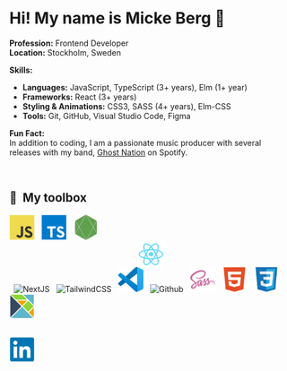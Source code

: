 # Hi! My name is Micke Berg 👾
  
**Profession:** Frontend Developer  
**Location:** Stockholm, Sweden  

**Skills:**
- **Languages:** JavaScript, TypeScript (3+ years), Elm (1+ year)
- **Frameworks:** React (3+ years)
- **Styling & Animations:** CSS3, SASS (4+ years), Elm-CSS
- **Tools:** Git, GitHub, Visual Studio Code, Figma

**Fun Fact:**  
In addition to coding, I am a passionate music producer with several releases with my band, [Ghost Nation](https://open.spotify.com/artist/6Do08w6oBPO6wcOCwLT0gD?si=PaRKJSqNSOapcoTL1QaJbw) on Spotify.

 &nbsp; 
 &nbsp;
 
## 🧰 &nbsp;My toolbox
<img src="https://raw.githubusercontent.com/devicons/devicon/1119b9f84c0290e0f0b38982099a2bd027a48bf1/icons/javascript/javascript-original.svg" alt="JavaScript" title="JavaScript" width="45" height="45"/> &nbsp;
<img src="https://raw.githubusercontent.com/devicons/devicon/1119b9f84c0290e0f0b38982099a2bd027a48bf1/icons/typescript/typescript-original.svg" alt="TypeScript" title="TypeScript" width="45" height="45"/> &nbsp;
<img src="https://raw.githubusercontent.com/devicons/devicon/1119b9f84c0290e0f0b38982099a2bd027a48bf1/icons/nodejs/nodejs-plain.svg" alt="NodeJS" title="NodeJS" width="45" height="45"/> &nbsp; 
<img src="https://raw.githubusercontent.com/devicons/devicon/1119b9f84c0290e0f0b38982099a2bd027a48bf1/icons/react/react-original.svg" alt="ReactJS" title="ReactJS" width="45" height="45" style="margin:0 auto; display:block;"/> &nbsp;
<img src="https://github.com/CyrisXD/CyrisXD/raw/master/assets/NextJS.png" alt="NextJS" title="NextJS" width="45" height="45"/> &nbsp; 
<img src="https://github.com/CyrisXD/CyrisXD/raw/master/assets/TailwindCSS.png" alt="TailwindCSS" title="TailwindCSS" width="45" height="45"/> &nbsp;
<img src="https://raw.githubusercontent.com/devicons/devicon/1119b9f84c0290e0f0b38982099a2bd027a48bf1/icons/vscode/vscode-original.svg" alt="VSCode" title="VSCode" width="45" height="45"/> &nbsp;
<img src="https://github.com/CyrisXD/CyrisXD/raw/master/assets/Github.png" alt="Github" title="Github" width="45" height="45"/> &nbsp;
<img src="https://raw.githubusercontent.com/devicons/devicon/1119b9f84c0290e0f0b38982099a2bd027a48bf1/icons/sass/sass-original.svg" alt="SASS" title="SASS" width="45" height="45"/> &nbsp;
<img src="https://raw.githubusercontent.com/devicons/devicon/1119b9f84c0290e0f0b38982099a2bd027a48bf1/icons/html5/html5-plain.svg" alt="HTML5" title="HTML5" width="45" height="45"/> &nbsp;
<img src="https://raw.githubusercontent.com/devicons/devicon/1119b9f84c0290e0f0b38982099a2bd027a48bf1/icons/css3/css3-original.svg" alt="CSS3" title="CSS3" width="45" height="45"/> &nbsp;
<img src="https://raw.githubusercontent.com/devicons/devicon/1119b9f84c0290e0f0b38982099a2bd027a48bf1/icons/elm/elm-original.svg" alt="ELM" title="ELM" width="45" height="45"/> &nbsp;

## 
<a href="https://www.linkedin.com/in/mickeberg/"><img src="https://raw.githubusercontent.com/devicons/devicon/1119b9f84c0290e0f0b38982099a2bd027a48bf1/icons/linkedin/linkedin-original.svg" alt="Linkedin" width="45" height="45"/></a>

 
